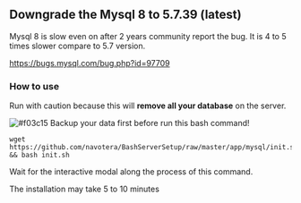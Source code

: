 ## Downgrade the Mysql 8 to 5.7.39 (latest) 

Mysql 8 is slow even on after 2 years community report the bug. 
It is 4 to 5 times slower compare to 5.7 version. 

https://bugs.mysql.com/bug.php?id=97709 


### How to use 

Run with caution because this will **remove all your database** on the server.

![#f03c15](https://via.placeholder.com/15/f03c15/f03c15.png) Backup your data first before run this bash command!

```unix
wget https://github.com/navotera/BashServerSetup/raw/master/app/mysql/init.sh && bash init.sh
``` 

Wait for the interactive modal along the process of this command. 

The installation may take 5 to 10 minutes



